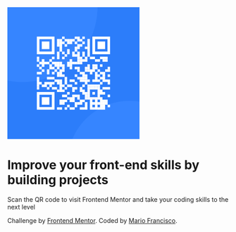<html lang="en">
<head>
  <meta charset="UTF-8">
  <meta name="viewport" content="width=device-width, initial-scale=1.0"> <!-- displays site properly based on user's device -->
  <link rel="stylesheet" href="../assets/css/style.css">
  <link rel="icon" type="image/png" sizes="32x32" href="../assets/images/favicon-32x32.png">
  <link rel="preconnect" href="https://fonts.googleapis.com">
  <link rel="preconnect" href="https://fonts.gstatic.com" crossorigin>
 <link href="https://fonts.googleapis.com/css2?family=Outfit&display=swap" rel="stylesheet">

</head>
<body>
  <div class="card">
    <img src="../assets/images/image-qr-code.png" width=300 height=300>
    <h1>Improve your front-end skills by building projects</h1>
    <p>Scan the QR code to visit Frontend Mentor and take your coding skills to the next level</p>
  </div>
  <footer>
   <div class="attribution">
    Challenge by <a href="https://www.frontendmentor.io?ref=challenge" target="_blank">Frontend Mentor</a>. 
    Coded by <a href="https://github.com/happymalyo">Mario Francisco</a>.
   </div>
  </footer>
</body>
</html>
